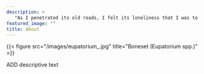 ```yaml
---
description: > 
   "As I penetrated its old roads, I felt its loneliness that I was to know by day through silences broken only by a hawk’s screaming or the shouting of crows and by night through the moaning of owls and the barking of half-wild dogs and foxes. This was a wilderness of the land to match the wilderness of the heart." —John Terres From Siler's Bog to Mason Farm.
featured_image: ""
title: About
---
```

{{< figure src="/images/eupatorium_.jpg" title="Boneset (Eupatorium spp.)" >}}

ADD descriptive text
